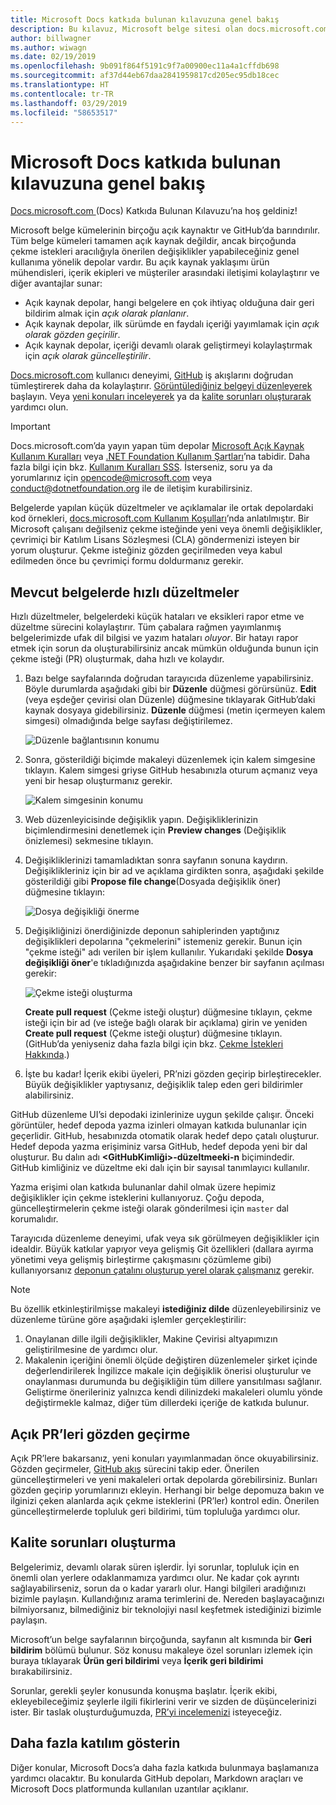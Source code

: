 ```yaml
---
title: Microsoft Docs katkıda bulunan kılavuzuna genel bakış
description: Bu kılavuz, Microsoft belge sitesi olan docs.microsoft.com’a nasıl katkıda bulunabileceğinizi açıklar.
author: billwagner
ms.author: wiwagn
ms.date: 02/19/2019
ms.openlocfilehash: 9b091f864f5191c9f7a00900ec11a4a1cffdb698
ms.sourcegitcommit: af37d44eb67daa2841959817cd205ec95db18cec
ms.translationtype: HT
ms.contentlocale: tr-TR
ms.lasthandoff: 03/29/2019
ms.locfileid: "58653517"
---
```

# <a name="microsoft-docs-contributor-guide-overview"></a>Microsoft Docs katkıda bulunan kılavuzuna genel bakış

[Docs.microsoft.com ](https://docs.microsoft.com) (Docs) Katkıda Bulunan Kılavuzu’na hoş geldiniz!

Microsoft belge kümelerinin birçoğu açık kaynaktır ve GitHub’da barındırılır. Tüm belge kümeleri tamamen açık kaynak değildir, ancak birçoğunda çekme istekleri aracılığıyla önerilen değişiklikler yapabileceğiniz genel kullanıma yönelik depolar vardır. Bu açık kaynak yaklaşımı ürün mühendisleri, içerik ekipleri ve müşteriler arasındaki iletişimi kolaylaştırır ve diğer avantajlar sunar:

- Açık kaynak depolar, hangi belgelere en çok ihtiyaç olduğuna dair geri bildirim almak için _açık olarak planlanır_.
- Açık kaynak depolar, ilk sürümde en faydalı içeriği yayımlamak için _açık olarak gözden geçirilir_.
- Açık kaynak depolar, içeriği devamlı olarak geliştirmeyi kolaylaştırmak için _açık olarak güncelleştirilir_.

[Docs.microsoft.com](https://docs.microsoft.com) kullanıcı deneyimi, [GitHub](https://github.com) iş akışlarını doğrudan tümleştirerek daha da kolaylaştırır. [Görüntülediğiniz belgeyi düzenleyerek](#quick-edits-to-existing-documents) başlayın. Veya [yeni konuları inceleyerek](#review-open-prs) ya da [kalite sorunları oluşturarak](#create-quality-issues) yardımcı olun.

> [!IMPORTANT]
> Docs.microsoft.com’da yayın yapan tüm depolar [Microsoft Açık Kaynak Kullanım Kuralları](https://opensource.microsoft.com/codeofconduct/) veya [.NET Foundation Kullanım Şartları](https://dotnetfoundation.org/code-of-conduct)’na tabidir. Daha fazla bilgi için bkz. [Kullanım Kuralları SSS](https://opensource.microsoft.com/codeofconduct/faq/). İsterseniz, soru ya da yorumlarınız için [opencode@microsoft.com](mailto:opencode@microsoft.com) veya [conduct@dotnetfoundation.org](mailto:conduct@dotnetfoundation.org) ile de iletişim kurabilirsiniz.<br>
>
> Belgelerde yapılan küçük düzeltmeler ve açıklamalar ile ortak depolardaki kod örnekleri, [docs.microsoft.com Kullanım Koşulları](https://docs.microsoft.com/legal/termsofuse)’nda anlatılmıştır. Bir Microsoft çalışanı değilseniz çekme isteğinde yeni veya önemli değişiklikler, çevrimiçi bir Katılım Lisans Sözleşmesi (CLA) göndermenizi isteyen bir yorum oluşturur. Çekme isteğiniz gözden geçirilmeden veya kabul edilmeden önce bu çevrimiçi formu doldurmanız gerekir.

## <a name="quick-edits-to-existing-documents"></a>Mevcut belgelerde hızlı düzeltmeler

Hızlı düzeltmeler, belgelerdeki küçük hataları ve eksikleri rapor etme ve düzeltme sürecini kolaylaştırır. Tüm çabalara rağmen yayımlanmış belgelerimizde ufak dil bilgisi ve yazım hataları _oluyor_. Bir hatayı rapor etmek için sorun da oluşturabilirsiniz ancak mümkün olduğunda bunun için çekme isteği (PR) oluşturmak, daha hızlı ve kolaydır.

1. Bazı belge sayfalarında doğrudan tarayıcıda düzenleme yapabilirsiniz. Böyle durumlarda aşağıdaki gibi bir **Düzenle** düğmesi görürsünüz. **Edit** (veya eşdeğer çevirisi olan Düzenle) düğmesine tıklayarak GitHub’daki kaynak dosyaya gidebilirsiniz. **Düzenle** düğmesi (metin içermeyen kalem simgesi) olmadığında belge sayfası değiştirilemez.

   ![Düzenle bağlantısının konumu](./media/index/edit-article.png)

2. Sonra, gösterildiği biçimde makaleyi düzenlemek için kalem simgesine tıklayın. Kalem simgesi griyse GitHub hesabınızla oturum açmanız veya yeni bir hesap oluşturmanız gerekir. 

   ![Kalem simgesinin konumu](./media/index/edit-icon.png)


3. Web düzenleyicisinde değişiklik yapın. Değişikliklerinizin biçimlendirmesini denetlemek için **Preview changes** (Değişiklik önizlemesi) sekmesine tıklayın.

4. Değişikliklerinizi tamamladıktan sonra sayfanın sonuna kaydırın. Değişiklikleriniz için bir ad ve açıklama girdikten sonra, aşağıdaki şekilde gösterildiği gibi **Propose file change**(Dosyada değişiklik öner) düğmesine tıklayın:

   ![Dosya değişikliği önerme](./media/index/submit-pull-request.png)

5. Değişikliğinizi önerdiğinizde deponun sahiplerinden yaptığınız değişiklikleri depolarına "çekmelerini" istemeniz gerekir. Bunun için "çekme isteği" adı verilen bir işlem kullanılır. Yukarıdaki şekilde **Dosya değişikliği öner**'e tıkladığınızda aşağıdakine benzer bir sayfanın açılması gerekir:

   ![Çekme isteği oluşturma](media/index/create-pull-request.png)

   **Create pull request** (Çekme isteği oluştur) düğmesine tıklayın, çekme isteği için bir ad (ve isteğe bağlı olarak bir açıklama) girin ve yeniden **Create pull request** (Çekme isteği oluştur) düğmesine tıklayın. (GitHub’da yeniyseniz daha fazla bilgi için bkz. [Çekme İstekleri Hakkında](https://help.github.com/en/articles/about-pull-requests).)

6. İşte bu kadar! İçerik ekibi üyeleri, PR’nizi gözden geçirip birleştirecekler. Büyük değişiklikler yaptıysanız, değişiklik talep eden geri bildirimler alabilirsiniz.

GitHub düzenleme UI’si depodaki izinlerinize uygun şekilde çalışır. Önceki görüntüler, hedef depoda yazma izinleri olmayan katkıda bulunanlar için geçerlidir. GitHub, hesabınızda otomatik olarak hedef depo çatalı oluşturur. Hedef depoda yazma erişiminiz varsa GitHub, hedef depoda yeni bir dal oluşturur. Bu dalın adı **\<GitHubKimliği\>-düzeltmeeki-n** biçimindedir. GitHub kimliğiniz ve düzeltme eki dalı için bir sayısal tanımlayıcı kullanılır.

Yazma erişimi olan katkıda bulunanlar dahil olmak üzere hepimiz değişiklikler için çekme isteklerini kullanıyoruz. Çoğu depoda, güncelleştirmelerin çekme isteği olarak gönderilmesi için `master` dal korumalıdır.

Tarayıcıda düzenleme deneyimi, ufak veya sık görülmeyen değişiklikler için idealdir. Büyük katkılar yapıyor veya gelişmiş Git özellikleri (dallara ayırma yönetimi veya gelişmiş birleştirme çakışmasını çözümleme gibi) kullanıyorsanız [deponun çatalını oluşturup yerel olarak çalışmanız](how-to-write-workflows-major.md) gerekir.

> [!NOTE]
> Bu özellik etkinleştirilmişse makaleyi **istediğiniz dilde** düzenleyebilirsiniz ve düzenleme türüne göre aşağıdaki işlemler gerçekleştirilir:
> 1. Onaylanan dille ilgili değişiklikler, Makine Çevirisi altyapımızın geliştirilmesine de yardımcı olur.
> 2. Makalenin içeriğini önemli ölçüde değiştiren düzenlemeler şirket içinde değerlendirilerek İngilizce makale için değişiklik önerisi oluşturulur ve onaylanması durumunda bu değişikliğin tüm dillere yansıtılması sağlanır.
> Geliştirme önerileriniz yalnızca kendi dilinizdeki makaleleri olumlu yönde değiştirmekle kalmaz, diğer tüm dillerdeki içeriğe de katkıda bulunur.

## <a name="review-open-prs"></a>Açık PR’leri gözden geçirme

Açık PR’lere bakarsanız, yeni konuları yayımlanmadan önce okuyabilirsiniz. Gözden geçirmeler, [GitHub akış](https://guides.github.com/introduction/flow/) sürecini takip eder. Önerilen güncelleştirmeleri ve yeni makaleleri ortak depolarda görebilirsiniz. Bunları gözden geçirip yorumlarınızı ekleyin. Herhangi bir belge depomuza bakın ve ilginizi çeken alanlarda açık çekme isteklerini (PR’ler) kontrol edin. Önerilen güncelleştirmelerde topluluk geri bildirimi, tüm topluluğa yardımcı olur.

## <a name="create-quality-issues"></a>Kalite sorunları oluşturma

Belgelerimiz, devamlı olarak süren işlerdir. İyi sorunlar, topluluk için en önemli olan yerlere odaklanmamıza yardımcı olur. Ne kadar çok ayrıntı sağlayabilirseniz, sorun da o kadar yararlı olur. Hangi bilgileri aradığınızı bizimle paylaşın. Kullandığınız arama terimlerini de. Nereden başlayacağınızı bilmiyorsanız, bilmediğiniz bir teknolojiyi nasıl keşfetmek istediğinizi bizimle paylaşın.

Microsoft’un belge sayfalarının birçoğunda, sayfanın alt kısmında bir **Geri bildirim** bölümü bulunur. Söz konusu makaleye özel sorunları izlemek için buraya tıklayarak **Ürün geri bildirimi** veya **İçerik geri bildirimi** bırakabilirsiniz.

Sorunlar, gerekli şeyler konusunda konuşma başlatır. İçerik ekibi, ekleyebileceğimiz şeylerle ilgili fikirlerini verir ve sizden de düşüncelerinizi ister. Bir taslak oluşturduğumuzda, [PR’yi incelemenizi](#review-open-prs) isteyeceğiz.

## <a name="get-more-involved"></a>Daha fazla katılım gösterin

Diğer konular, Microsoft Docs’a daha fazla katkıda bulunmaya başlamanıza yardımcı olacaktır. Bu konularda GitHub depoları, Markdown araçları ve Microsoft Docs platformunda kullanılan uzantılar açıklanır.
